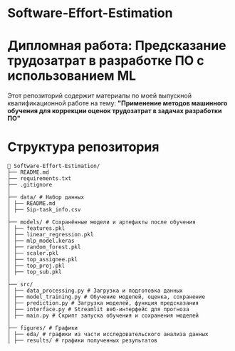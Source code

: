 # Software-Effort-Estimation
# Дипломная работа: Предсказание трудозатрат в разработке ПО с использованием ML

Этот репозиторий содержит материалы по моей выпускной квалификационной работе на тему:
**"Применение методов машинного обучения для коррекции оценок трудозатрат в задачах разработки ПО"**

# Структура репозитория
```
📁 Software-Effort-Estimation/
├── README.md
├── requirements.txt
├── .gitignore
│
├── data/ # Набор данных
│ ├── README.md
│ ├── Sip-task_info.csv
│
├── models/ # Сохранённые модели и артефакты после обучения
│ ├── features.pkl
│ ├── linear_regression.pkl
│ ├── mlp_model.keras
│ ├── random_forest.pkl
│ ├── scaler.pkl
│ ├── top_assignee.pkl
│ ├── top_proj.pkl
│ ├── top_sub.pkl
│
├── src/
│ ├── data_processing.py # Загрузка и подготовка данных
│ ├── model_training.py # Обучение моделей, оценка, сохранение
│ ├── prediction.py # Загрузка моделей, функция предсказания
│ ├── interface.py # Streamlit веб-интерфейс для прогноза
│ ├── main.py # Скрипт запуска обучения и сохранения моделей
│
├── figures/ # Графики
│ ├── eda/ # графики из части исследовательского анализа данных
│ ├── results/ # графики полученных результатов


```
